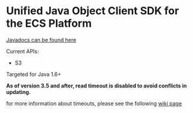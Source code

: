Unified Java Object Client SDK for the ECS Platform
===

[Javadocs can be found here](http://emcecs.github.io/ecs-object-client-java/latest/javadoc/)

Current APIs:

- S3

Targeted for Java 1.6+

**As of version 3.5 and after, read timeout is disabled to avoid conflicts in updating.**

for more information about timeouts, please see the following [wiki page](https://github.com/EMCECS/ecs-object-client-java/wiki/Changing-Timeouts)


